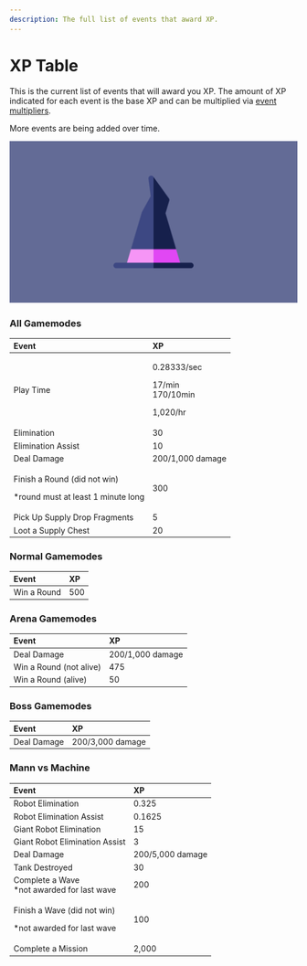 ```yaml
---
description: The full list of events that award XP.
---
```


# XP Table

This is the current list of events that will award you XP. The amount of XP indicated for each event is the base XP and can be multiplied via [event multipliers](./).

More events are being added over time.

![](../../.gitbook/assets/wizard.png)

### All Gamemodes

<table>
  <thead>
    <tr>
      <th style="text-align:left">Event</th>
      <th style="text-align:left">XP</th>
    </tr>
  </thead>
  <tbody>
    <tr>
      <td style="text-align:left">Play Time</td>
      <td style="text-align:left">
        <p>0.28333/sec</p>
        <p>17/min
          <br />170/10min</p>
        <p>1,020/hr</p>
      </td>
    </tr>
    <tr>
      <td style="text-align:left">Elimination</td>
      <td style="text-align:left">30</td>
    </tr>
    <tr>
      <td style="text-align:left">Elimination Assist</td>
      <td style="text-align:left">10</td>
    </tr>
    <tr>
      <td style="text-align:left">Deal Damage</td>
      <td style="text-align:left">200/1,000 damage</td>
    </tr>
    <tr>
      <td style="text-align:left">
        <p>Finish a Round (did not win)</p>
        <p>*round must at least 1 minute long</p>
      </td>
      <td style="text-align:left">300</td>
    </tr>
    <tr>
      <td style="text-align:left">Pick Up Supply Drop Fragments</td>
      <td style="text-align:left">5</td>
    </tr>
    <tr>
      <td style="text-align:left">Loot a Supply Chest</td>
      <td style="text-align:left">20</td>
    </tr>
  </tbody>
</table>

### Normal Gamemodes

| Event | XP |
| :--- | :--- |
| Win a Round | 500 |

### Arena Gamemodes

| Event | XP |
| :--- | :--- |
| Deal Damage | 200/1,000 damage |
| Win a Round \(not alive\) | 475 |
| Win a Round \(alive\) | 50 |

### Boss Gamemodes

| Event | XP |
| :--- | :--- |
| Deal Damage | 200/3,000 damage |

### Mann vs Machine

<table>
  <thead>
    <tr>
      <th style="text-align:left">Event</th>
      <th style="text-align:left">XP</th>
    </tr>
  </thead>
  <tbody>
    <tr>
      <td style="text-align:left">Robot Elimination</td>
      <td style="text-align:left">0.325</td>
    </tr>
    <tr>
      <td style="text-align:left">Robot Elimination Assist</td>
      <td style="text-align:left">0.1625</td>
    </tr>
    <tr>
      <td style="text-align:left">Giant Robot Elimination</td>
      <td style="text-align:left">15</td>
    </tr>
    <tr>
      <td style="text-align:left">Giant Robot Elimination Assist</td>
      <td style="text-align:left">3</td>
    </tr>
    <tr>
      <td style="text-align:left">Deal Damage</td>
      <td style="text-align:left">200/5,000 damage</td>
    </tr>
    <tr>
      <td style="text-align:left">Tank Destroyed</td>
      <td style="text-align:left">30</td>
    </tr>
    <tr>
      <td style="text-align:left">Complete a Wave
        <br />*not awarded for last wave</td>
      <td style="text-align:left">200</td>
    </tr>
    <tr>
      <td style="text-align:left">
        <p>Finish a Wave (did not win)</p>
        <p>*not awarded for last wave</p>
      </td>
      <td style="text-align:left">100</td>
    </tr>
    <tr>
      <td style="text-align:left">Complete a Mission</td>
      <td style="text-align:left">2,000</td>
    </tr>
  </tbody>
</table>

